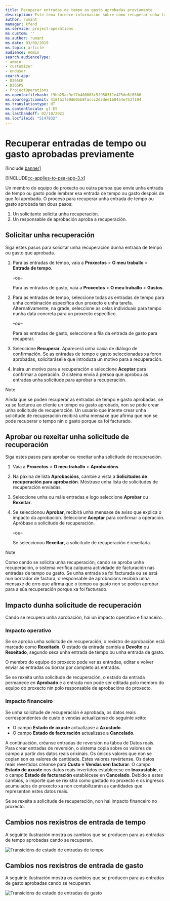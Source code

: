 ```yaml
---
title: Recuperar entradas de tempo ou gasto aprobadas previamente
description: Este tema fornece información sobre como recuperar unha transacción de tempo e gasto de proxecto aprobada previamente.
author: rumant
manager: kfend
ms.service: project-operations
ms.custom: ''
ms.author: rumant
ms.date: 03/08/2019
ms.topic: article
audience: Admin
search.audienceType:
- admin
- customizer
- enduser
search.app:
- D365CE
- D365PS
- ProjectOperations
ms.openlocfilehash: f9bb25ac9ef7b400063c5f958311e475de6f6506
ms.sourcegitcommit: 418fa1fe9d605b8faccc2d5dee1b04b4e753f194
ms.translationtype: HT
ms.contentlocale: gl-ES
ms.lasthandoff: 02/10/2021
ms.locfileid: "5147832"
---
```

# <a name="recall-approved-time-or-expense-entries"></a>Recuperar entradas de tempo ou gasto aprobadas previamente

[!include [banner](../includes/psa-now-project-operations.md)]

[!INCLUDE[cc-applies-to-psa-app-3.x](../includes/cc-applies-to-psa-app-3x.md)]

Un membro do equipo do proxecto ou outra persoa que envíe unha entrada de tempo ou gasto pode lembrar esa entrada de tempo ou gasto despois de que foi aprobada. O proceso para recuperar unha entrada de tempo ou gasto aprobada ten dous pasos:

1. Un solicitante solicita unha recuperación.
2. Un responsable de aprobación aproba a recuperación.

## <a name="request-a-recall"></a>Solicitar unha recuperación

Siga estes pasos para solicitar unha recuperación dunha entrada de tempo ou gasto que aprobada.

1. Para as entradas de tempo, vaia a **Proxectos** \> **O meu traballo** \> **Entrada de tempo**.

    –ou–

    Para as entradas de gasto, vaia a **Proxectos** \> **O meu traballo** \> **Gastos**.

2. Para as entradas de tempo, seleccione todas as entradas de tempo para unha combinación específica dun proxecto e unha tarefa. Alternativamente, na grade, seleccione as celas individuais para tempo nunha data concreta para un proxecto específico.

    –ou–

    Para as entradas de gasto, seleccione a fila da entrada de gasto para recuperar.

3. Seleccione **Recuperar**. Aparecerá unha caixa de diálogo de confirmación. Se as entradas de tempo e gasto seleccionadas xa foron aprobadas, solicitaráselle que introduza un motivo para a recuperación.
4. Insira un motivo para a recuperación e seleccione **Aceptar** para confirmar a operación. O sistema envía á persoa que aprobou as entradas unha solicitude para aprobar a recuperación.

> [!NOTE]
> Aínda que se poden recuperar as entradas de tempo e gasto aprobadas, se xa se facturou ao cliente un tempo ou gasto aprobado, non se pode crear unha solicitude de recuperación. Un usuario que intente crear unha solicitude de recuperación recibirá unha mensaxe que afirma que non se pode recuperar o tempo nin o gasto porque xa foi facturado.

## <a name="approve-or-reject-a-recall-request"></a>Aprobar ou rexeitar unha solicitude de recuperación

Siga estes pasos para aprobar ou rexeitar unha solicitude de recuperación.

1. Vaia a **Proxectos** \> **O meu traballo** \> **Aprobacións**.
2. Na páxina de lista **Aprobacións**, cambie a vista a **Solicitudes de recuperación para aprobación**. Móstrase unha lista de solicitudes de recuperación enviadas.
3. Seleccione unha ou máis entradas e logo seleccione **Aprobar** ou **Rexeitar**.
4. Se seleccionou **Aprobar**, recibirá unha mensaxe de aviso que explica o impacto da aprobación. Seleccione **Aceptar** para confirmar a operación. Apróbase a solicitude de recuperación.

    –ou–

    Se seleccionou **Rexeitar**, a solicitude de recuperación é rexeitada.

> [!NOTE]
> Como cando se solicita unha recuperación, cando se aproba unha recuperación, o sistema verifica calquera actividade de facturación nas entradas de tempo ou gasto. Se unha entrada xa foi facturada ou se está nun borrador de factura, o responsable de aprobacións recibirá unha mensaxe de erro que afirma que o tempo ou gasto non se poden aprobar para a súa recuperación porque xa foi facturado.

## <a name="impact-of-a-recall-request"></a>Impacto dunha solicitude de recuperación

Cando se recupera unha aprobación, hai un impacto operativo e financeiro.

### <a name="operational-impact"></a>Impacto operativo

Se se aproba unha solicitude de recuperación, o rexistro de aprobación está marcado como **Rexeitado**. O estado da entrada cambia a **Devolto** ou **Rexeitado**, segundo sexa unha entrada de tempo ou unha entrada de gasto.

O membro do equipo do proxecto pode ver as entradas, editar e volver enviar as entradas ou borrar por completo as entradas.

Se se rexeita unha solicitude de recuperación, o estado da entrada permanece en **Aprobado** e a entrada non pode ser editada polo membro do equipo do proxecto nin polo responsable de aprobacións do proxecto.

### <a name="financial-impact"></a>Impacto financeiro

Se unha solicitude de recuperación é aprobada, os datos reais correspondentes de custo e vendas actualízanse do seguinte xeito:

- O campo **Estado de axuste** actualízase a **Axustado**.
- O campo **Estado de facturación** actualízase a **Cancelado**.

A continuación, créanse entradas de reversión na táboa de Datos reais. Para crear entradas de reversión, o sistema copia sobre os valores de campo a partir dos datos reais orixinais. Os únicos valores que non se copian son os valores de cantidade. Estes valores revértense. Os datos reais revertidos créanse para **Custo** e **Vendas sen facturar**. O campo **Estado de axuste** nos datos reais invertidos establecese en **Inaxustable**, e o campo **Estado de facturación** establécese en **Cancelado**. Debido a estes cambios, o importe que se rexistra como gastado no proxecto e os ingresos acumulados do proxecto xa non contabilizarán as cantidades que representan estes datos reais.

Se se rexeita a solicitude de recuperación, non hai impacto financeiro no proxecto.

## <a name="changes-to-time-entry-records"></a>Cambios nos rexistros de entrada de tempo

A seguinte ilustración mostra os cambios que se producen para as entradas de tempo aprobadas cando se recuperan.

![Transicións de estado de entradas de tempo](media/TimeEntryStateTransitions.png)

## <a name="changes-to-expense-entry-records"></a>Cambios nos rexistros de entrada de gasto

A seguinte ilustración mostra os cambios que se producen para as entradas de gasto aprobadas cando se recuperan.

![Transicións de estado de entradas de gasto](media/ExpenseEntryStateTransitions.png)
